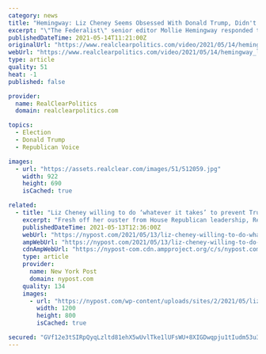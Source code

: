 ```yaml
---
category: news
title: "Hemingway: Liz Cheney Seems Obsessed With Donald Trump, Didn't Mind When Democrats Questioned 2016"
excerpt: "\"The Federalist\" senior editor Mollie Hemingway responded to Rep. Liz Cheney's heated interview on Thursday's 'Special Report' panel on FOX News Channel. MOLLIE HEMINGWAY: Liz Cheney seems obsessed with Donald Trump."
publishedDateTime: 2021-05-14T11:21:00Z
originalUrl: "https://www.realclearpolitics.com/video/2021/05/14/hemingway_liz_cheney_seems_obsessed_with_donald_trump.html"
webUrl: "https://www.realclearpolitics.com/video/2021/05/14/hemingway_liz_cheney_seems_obsessed_with_donald_trump.html"
type: article
quality: 51
heat: -1
published: false

provider:
  name: RealClearPolitics
  domain: realclearpolitics.com

topics:
  - Election
  - Donald Trump
  - Republican Voice

images:
  - url: "https://assets.realclear.com/images/51/512059.jpg"
    width: 922
    height: 690
    isCached: true

related:
  - title: "Liz Cheney willing to do ‘whatever it takes’ to prevent Trump win in 2024"
    excerpt: "Fresh off her ouster from House Republican leadership, Rep. Liz Cheney is maintaining her crusade to do “whatever it takes” to oppose former President Donald Trump."
    publishedDateTime: 2021-05-13T12:36:00Z
    webUrl: "https://nypost.com/2021/05/13/liz-cheney-willing-to-do-whatever-it-takes-to-prevent-2024-trump-win/"
    ampWebUrl: "https://nypost.com/2021/05/13/liz-cheney-willing-to-do-whatever-it-takes-to-prevent-2024-trump-win/amp/"
    cdnAmpWebUrl: "https://nypost-com.cdn.ampproject.org/c/s/nypost.com/2021/05/13/liz-cheney-willing-to-do-whatever-it-takes-to-prevent-2024-trump-win/amp/"
    type: article
    provider:
      name: New York Post
      domain: nypost.com
    quality: 134
    images:
      - url: "https://nypost.com/wp-content/uploads/sites/2/2021/05/liz-cheney-1.jpg?quality=90&strip=all&w=1200"
        width: 1200
        height: 800
        isCached: true

secured: "GVf12e3tSIRpQyqLzltd81ehX5wUvlTke1lUFsWU+8XIGDwqpju1tIudm53u3wDGjkKqTC8Dtd9nf6h/Yz/iyPP7/+seEC2GwD1LNwa/s/UjaQYiAnGYwdMqlDz0Z9BpvoEEYjyD8SN2kY9V3Ht6dR1TG0nHPVqXm5AWa+zqi7f2q73tqDOoX9sbAPLkj6tWF9qa3jLLTVbgFt0VOTSRoo7RzpG5ZNNADT3LTUzmcBFAtPsbYRuwRrh8PNuZisvbQ4QW6I92Exk6dpfxJOHUBpNz6SxvI+FvCqATVHWcPtV1qAKpPjPE7Y1rEKvmVpgpq3XXvsffjofeRNvDGxG0YnTPqvpYive+b+/ypaE3448=;5qL6WCWHv6K4MSR7BziU4w=="
---
```


